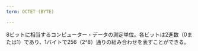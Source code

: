 ```yaml
---
term: OCTET (BYTE)

---
```

8ビットに相当するコンピューター・データの測定単位。各ビットは2進数（0または1）であり、1バイトで256（2^8）通りの組み合わせを表すことができる。